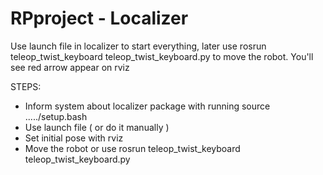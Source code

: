 # RPproject - Localizer
Use launch file in localizer to start everything, later use rosrun teleop_twist_keyboard teleop_twist_keyboard.py to move the robot. You'll see red arrow appear on rviz

STEPS:
- Inform system about localizer package with running source ...../setup.bash
- Use launch file ( or do it manually )
- Set initial pose with rviz
- Move the robot or use rosrun teleop_twist_keyboard teleop_twist_keyboard.py
